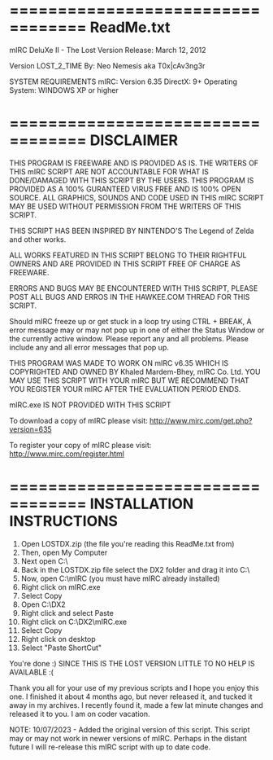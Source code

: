 ==================================
ReadMe.txt
==================================
mIRC DeluXe II - The Lost Version
Release: March 12, 2012

Version LOST_2_TIME
By: Neo Nemesis aka T0x|cAv3ng3r

SYSTEM REQUIREMENTS
mIRC: Version 6.35
DirectX: 9+
Operating System: WINDOWS XP or higher


==================================
DISCLAIMER
==================================
THIS PROGRAM IS FREEWARE AND IS PROVIDED AS IS. THE WRITERS OF THIS mIRC SCRIPT ARE NOT ACCOUNTABLE FOR WHAT IS DONE/DAMAGED 
WITH THIS SCRIPT BY THE USERS. THIS PROGRAM IS PROVIDED AS A 100% GURANTEED VIRUS FREE AND IS 100% OPEN SOURCE. ALL GRAPHICS, 
SOUNDS AND CODE USED IN THIS mIRC SCRIPT MAY BE USED WITHOUT PERMISSION FROM THE WRITERS OF THIS SCRIPT.

THIS SCRIPT HAS BEEN INSPIRED BY NINTENDO'S The Legend of Zelda and other works.

ALL WORKS FEATURED IN THIS SCRIPT BELONG TO THEIR RIGHTFUL OWNERS AND ARE PROVIDED IN THIS SCRIPT FREE OF CHARGE AS FREEWARE.

ERRORS AND BUGS MAY BE ENCOUNTERED WITH THIS SCRIPT, PLEASE POST ALL BUGS AND ERROS IN THE HAWKEE.COM THREAD FOR THIS SCRIPT.

Should mIRC freeze up or get stuck in a loop try using CTRL + BREAK, A error message may or may not pop up in one of either the 
Status Window or the currently active window. Please report any and all problems. Please include any and all error messages that 
pop up.

THIS PROGRAM WAS MADE TO WORK ON mIRC v6.35 WHICH IS COPYRIGHTED AND OWNED BY Khaled Mardem-Bhey, mIRC Co. Ltd. YOU MAY USE THIS
SCRIPT WITH YOUR mIRC BUT WE RECOMMEND THAT YOU REGISTER YOUR mIRC AFTER THE EVALUATION PERIOD ENDS.

mIRC.exe IS NOT PROVIDED WITH THIS SCRIPT

To download a copy of mIRC please visit: http://www.mirc.com/get.php?version=635

To register your copy of mIRC please visit: http://www.mirc.com/register.html

==================================
INSTALLATION INSTRUCTIONS
==================================
1) Open LOSTDX.zip (the file you're reading this ReadMe.txt from)
2) Then, open My Computer
3) Next open C:\
4) Back in the LOSTDX.zip file select the DX2 folder and drag it into C:\
5) Now, open C:\mIRC (you must have mIRC already installed)
6) Right click on mIRC.exe
7) Select Copy
8) Open C:\DX2
9) Right click and select Paste
10) Right click on C:\DX2\mIRC.exe
11) Select Copy
12) Right click on desktop
13) Select "Paste ShortCut"

You're done :)
SINCE THIS IS THE LOST VERSION LITTLE TO NO HELP IS AVAILABLE :(

Thank you all for your use of my previous scripts and I hope you enjoy this one. I finished it about 4 months ago,
but never released it, and tucked it away in my archives. I recently found it, made a few lat minute changes and
released it to you. I am on coder vacation.

NOTE: 10/07/2023 - Added the original version of this script. This script may or may not work in newer versions of mIRC. Perhaps in the
distant future I will re-release this mIRC script with up to date code. 

